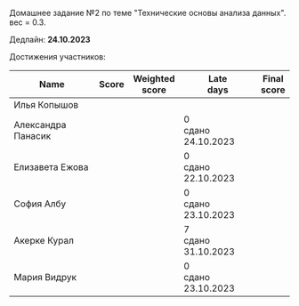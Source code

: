 Домашнее задание №2 по теме "Технические основы анализа данных". вес = 0.3.

Дедлайн: **24.10.2023**


Достижения участников:

| Name               | Score | Weighted<br>score | Late<br>days            | Final<br>score |
| ------------------ | ----- | ----------------- | ----------------------- | -------------- |
| Илья Копышов       |       |                   |                         |                |
| Александра Панасик |       |                   | 0<br />сдано 24.10.2023 |                |
| Елизавета Ежова    |       |                   | 0<br />сдано 22.10.2023 |                |
| София Албу         |       |                   | 0<br />сдано 23.10.2023 |                |
| Акерке Курал       |       |                   | 7<br />сдано 31.10.2023 |                |
| Мария Видрук       |       |                   | 0<br />сдано 23.10.2023 |                |
